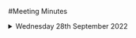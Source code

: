 #Meeting Minutes 

<details><summary> Wednesday 28th September 2022 </summary>
- **Location & Time:** George Green Library Group Study Room C06

| Attendees | Attended |
|-----------|--------------|
| Hyanggi L | Y |
|Zhening Z | Y |
|Jamie V| N |
|Yizhan H| Y (on teams) |
| Nita K| Y|
|Wenfei Q| Y (on teams) |
|Luke W| Y |



</details>
